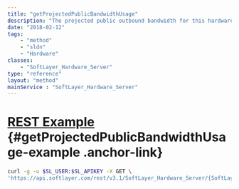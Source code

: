 ```yaml
---
title: "getProjectedPublicBandwidthUsage"
description: "The projected public outbound bandwidth for this hardware for the current billing cycle."
date: "2018-02-12"
tags:
    - "method"
    - "sldn"
    - "Hardware"
classes:
    - "SoftLayer_Hardware_Server"
type: "reference"
layout: "method"
mainService : "SoftLayer_Hardware_Server"
---
```


# [REST Example](#getProjectedPublicBandwidthUsage-example) <a href="/article/rest/"><i class="fas fa-question"></i></a> {#getProjectedPublicBandwidthUsage-example .anchor-link} 
```bash
curl -g -u $SL_USER:$SL_APIKEY -X GET \
'https://api.softlayer.com/rest/v3.1/SoftLayer_Hardware_Server/{SoftLayer_Hardware_ServerID}/getProjectedPublicBandwidthUsage'
```
